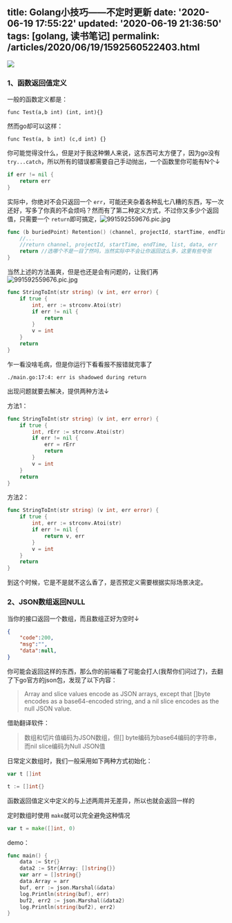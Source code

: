 title: Golang小技巧——不定时更新
date: '2020-06-19 17:55:22'
updated: '2020-06-19 21:36:50'
tags: [golang, 读书笔记]
permalink: /articles/2020/06/19/1592560522403.html
---
![](https://img.hacpai.com/bing/20190201.jpg?imageView2/1/w/960/h/540/interlace/1/q/100) 

### 1、函数返回值定义

一般的函数定义都是：

```
func Test(a,b int) (int, int){}
```

然而go却可以这样：

```
func Test(a, b int) (c,d int) {}
```

你可能觉得没什么，但是对于我这种懒人来说，这东西可太方便了，因为go没有 `try...catch`，所以所有的错误都需要自己手动抛出，一个函数里你可能有N个↓

```go
if err != nil {
    return err
}
```

实际中，你绝对不会只返回一个 `err`，可能还夹杂着各种乱七八糟的东西，写一次还好，写多了你真的不会烦吗？然而有了第二种定义方式，不过你又多少个返回值，只需要一个 `return`即可搞定，![991592559676.pic.jpg](https://b3logfile.com/file/2020/06/991592559676.pic-f90f3138.jpg)

```go
func (b buriedPoint) Retention() (channel, projectId, startTime, endTime string, list []dbmodel.BuriedPointKey, data []map[string]string, err error) {
	//...
	//return channel, projectId, startTime, endTime, list, data, err
	return //选哪个不是一目了然吗，当然实际中不会让你返回这么多，这里有些夸张
}
```

当然上述的方法虽爽，但是也还是会有问题的，让我们再![991592559676.pic.jpg](https://b3logfile.com/file/2020/06/991592559676.pic-f90f3138.jpg)

```go
func StringToInt(str string) (v int, err error) {
	if true {
		int, err := strconv.Atoi(str)
		if err != nil {
			return
		}
		v = int
	}
	return
}

```

乍一看没啥毛病，但是你运行下看看报不报错就完事了

```shell
./main.go:17:4: err is shadowed during return
```

出现问题就要去解决，提供两种方法↓

方法1：

```go
func StringToInt(str string) (v int, err error) {
	if true {
		int, rErr := strconv.Atoi(str)
		if err != nil {
			err = rErr
			return
		}
		v = int
	}
	return
}
```

方法2：

```go
func StringToInt(str string) (v int, err error) {
	if true {
		int, err := strconv.Atoi(str)
		if err != nil {
			return v, err
		}
		v = int
	}
	return
}
```

到这个时候，它是不是就不这么香了，是否预定义需要根据实际场景决定。

### 2、JSON数组返回NULL

当你的接口返回一个数组，而且数组正好为空时↓

```json
{
    "code":200,
    "msg":"",
    "data":null,
}
```

你可能会返回这样的东西，那么你的前端看了可能会打人(我帮你们问过了)，去翻了下go官方的json包，发现了以下内容：

> Array and slice values encode as JSON arrays, except that []byte encodes as a base64-encoded string, and a nil slice encodes as the null JSON value.

借助翻译软件：

> 数组和切片值编码为JSON数组，但[] byte编码为base64编码的字符串，而nil slice编码为Null JSON值

日常定义数组时，我们一般采用如下两种方式初始化：

```go
var t []int
```

```go
t := []int{}
```

函数返回值定义中定义的与上述两周并无差异，所以也就会返回一样的

定时数组时使用 `make`就可以完全避免这种情况

```go
var t = make([]int, 0)
```

demo：

```go
func main() {
	data := Str{}
	data2 := Str{Array: []string{}}
	var arr = []string{}
	data.Array = arr
	buf, err := json.Marshal(&data)
	log.Println(string(buf), err)
	buf2, err2 := json.Marshal(&data2)
	log.Println(string(buf2), err2)
}

```
